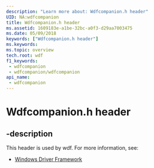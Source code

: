 ```yaml
---
description: "Learn more about: Wdfcompanion.h header"
UID: NA:wdfcompanion
title: Wdfcompanion.h header
ms.assetid: 1609183e-a1be-32bc-a0f3-d29aa7003475
ms.date: 05/09/2018
keywords: ["Wdfcompanion.h header"]
ms.keywords: 
ms.topic: overview
tech.root: wdf
f1_keywords:
 - wdfcompanion
 - wdfcompanion/wdfcompanion
api_name:
 - wdfcompanion
---
```


# Wdfcompanion.h header


## -description

This header is used by wdf. For more information, see:

- [Windows Driver Framework](../_wdf/index.md)

